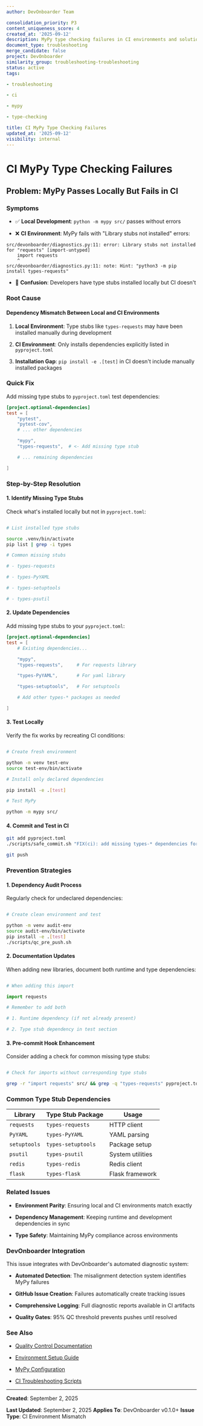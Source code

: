 ```yaml
---
author: DevOnboarder Team

consolidation_priority: P3
content_uniqueness_score: 4
created_at: '2025-09-12'
description: MyPy type checking failures in CI environments and solutions for type stub dependencies
document_type: troubleshooting
merge_candidate: false
project: DevOnboarder
similarity_group: troubleshooting-troubleshooting
status: active
tags:

- troubleshooting

- ci

- mypy

- type-checking

title: CI MyPy Type Checking Failures
updated_at: '2025-09-12'
visibility: internal
---
```


# CI MyPy Type Checking Failures

## Problem: MyPy Passes Locally But Fails in CI

### Symptoms

- ✅ **Local Development**: `python -m mypy src/` passes without errors

- ❌ **CI Environment**: MyPy fails with "Library stubs not installed" errors:

```text
src/devonboarder/diagnostics.py:11: error: Library stubs not installed for "requests" [import-untyped]
    import requests
    ^
src/devonboarder/diagnostics.py:11: note: Hint: "python3 -m pip install types-requests"

```

- 🤔 **Confusion**: Developers have type stubs installed locally but CI doesn't

### Root Cause

#### Dependency Mismatch Between Local and CI Environments

1. **Local Environment**: Type stubs like `types-requests` may have been installed manually during development

2. **CI Environment**: Only installs dependencies explicitly listed in `pyproject.toml`

3. **Installation Gap**: `pip install -e .[test]` in CI doesn't include manually installed packages

### Quick Fix

Add missing type stubs to `pyproject.toml` test dependencies:

```toml
[project.optional-dependencies]
test = [
    "pytest",
    "pytest-cov",
    # ... other dependencies

    "mypy",
    "types-requests",  # <- Add missing type stub

    # ... remaining dependencies

]

```

### Step-by-Step Resolution

#### 1. Identify Missing Type Stubs

Check what's installed locally but not in `pyproject.toml`:

```bash

# List installed type stubs

source .venv/bin/activate
pip list | grep -i types

# Common missing stubs

# - types-requests

# - types-PyYAML

# - types-setuptools

# - types-psutil

```

#### 2. Update Dependencies

Add missing type stubs to your `pyproject.toml`:

```toml
[project.optional-dependencies]
test = [
    # Existing dependencies...

    "mypy",
    "types-requests",     # For requests library

    "types-PyYAML",       # For yaml library

    "types-setuptools",   # For setuptools

    # Add other types-* packages as needed

]

```

#### 3. Test Locally

Verify the fix works by recreating CI conditions:

```bash

# Create fresh environment

python -m venv test-env
source test-env/bin/activate

# Install only declared dependencies

pip install -e .[test]

# Test MyPy

python -m mypy src/

```

#### 4. Commit and Test in CI

```bash
git add pyproject.toml
./scripts/safe_commit.sh "FIX(ci): add missing types-* dependencies for MyPy compatibility"

git push

```

### Prevention Strategies

#### 1. Dependency Audit Process

Regularly check for undeclared dependencies:

```bash

# Create clean environment and test

python -m venv audit-env
source audit-env/bin/activate
pip install -e .[test]
./scripts/qc_pre_push.sh

```

#### 2. Documentation Updates

When adding new libraries, document both runtime and type dependencies:

```python

# When adding this import

import requests

# Remember to add both

# 1. Runtime dependency (if not already present)

# 2. Type stub dependency in test section

```

#### 3. Pre-commit Hook Enhancement

Consider adding a check for common missing type stubs:

```bash

# Check for imports without corresponding type stubs

grep -r "import requests" src/ && grep -q "types-requests" pyproject.toml

```

### Common Type Stub Dependencies

| Library | Type Stub Package | Usage |
|---------|------------------|-------|
| `requests` | `types-requests` | HTTP client |
| `PyYAML` | `types-PyYAML` | YAML parsing |
| `setuptools` | `types-setuptools` | Package setup |
| `psutil` | `types-psutil` | System utilities |
| `redis` | `types-redis` | Redis client |
| `flask` | `types-flask` | Flask framework |

### Related Issues

- **Environment Parity**: Ensuring local and CI environments match exactly

- **Dependency Management**: Keeping runtime and development dependencies in sync

- **Type Safety**: Maintaining MyPy compliance across environments

### DevOnboarder Integration

This issue integrates with DevOnboarder's automated diagnostic system:

- **Automated Detection**: The misalignment detection system identifies MyPy failures

- **GitHub Issue Creation**: Failures automatically create tracking issues

- **Comprehensive Logging**: Full diagnostic reports available in CI artifacts

- **Quality Gates**: 95% QC threshold prevents pushes until resolved

### See Also

- [Quality Control Documentation](../standards/quality-control.md)

- [Environment Setup Guide](../SETUP.md)

- [MyPy Configuration](../../pyproject.toml)

- [CI Troubleshooting Scripts](../../scripts/ci_troubleshoot.sh)

---

**Created**: September 2, 2025

**Last Updated**: September 2, 2025
**Applies To**: DevOnboarder v0.1.0+
**Issue Type**: CI Environment Mismatch
